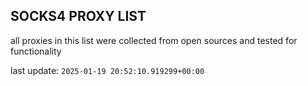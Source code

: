 ## SOCKS4 PROXY LIST

all proxies in this list were collected from open sources and tested for functionality

last update: `2025-01-19 20:52:10.919299+00:00`